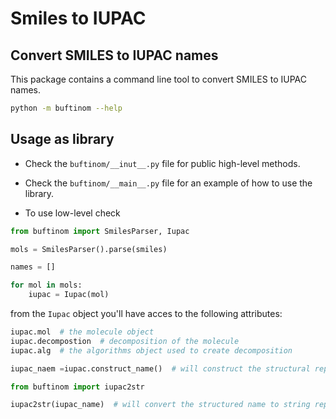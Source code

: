 # Smiles to IUPAC

## Convert SMILES to IUPAC names

This package contains a command line tool to convert SMILES to IUPAC names.

```bash
python -m buftinom --help
```

## Usage as library

- Check the `buftinom/__inut__.py` file for public high-level methods.

- Check the `buftinom/__main__.py` file for an example of how to use the library.

- To use low-level check

```python
from buftinom import SmilesParser, Iupac

mols = SmilesParser().parse(smiles)

names = []

for mol in mols:
    iupac = Iupac(mol)

```

from the `Iupac` object you'll have acces to the following attributes:

```python
iupac.mol  # the molecule object
iupac.decompostion  # decomposition of the molecule
iupac.alg  # the algorithms object used to create decomposition

iupac_naem =iupac.construct_name()  # will construct the structural representation of the name

from buftinom import iupac2str

iupac2str(iupac_name)  # will convert the structured name to string representetation
```
